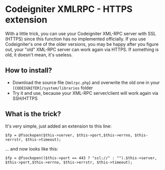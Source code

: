 # Codeigniter XMLRPC - HTTPS extension
With a little trick, you can use your Codeigniter XML-RPC server with SSL (HTTPS) since this function has no implemented officially.
If you use Codeigniter's one of the older versions, you may be happy after you figure out, your "old" XML-RPC server can work again via HTTPS.
If something is old, it doesn't mean, it's useless.

## How to install?
- Download the source file (`Xmlrpc.php`) and overwrite the old one in your `[CODEIGNITER]/system/libraries` folder
- Try it and use, because your XML-RPC server/client will work again via SSH/HTTPS

## What is the trick?
It's very simple, just added an extension to this line:

`$fp = @fsockopen($this->server, $this->port,$this->errno, $this->errstr, $this->timeout);`

... and now looks like this:

`$fp = @fsockopen(($this->port == 443 ? "ssl://" : "").$this->server, $this->port,$this->errno, $this->errstr, $this->timeout);`
